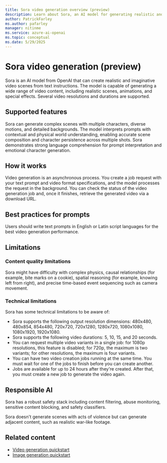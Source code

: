 ```yaml
---
title: Sora video generation overview (preview)
description: Learn about Sora, an AI model for generating realistic and imaginative video scenes from text instructions, including safety, limitations, and supported features.
author: PatrickFarley
ms.author: pafarley
manager: nitinme
ms.service: azure-ai-openai
ms.topic: conceptual
ms.date: 5/29/2025
---
```


# Sora video generation (preview)

Sora is an AI model from OpenAI that can create realistic and imaginative video scenes from text instructions. The model is capable of generating a wide range of video content, including realistic scenes, animations, and special effects. Several video resolutions and durations are supported.

## Supported features

Sora can generate complex scenes with multiple characters, diverse motions, and detailed backgrounds. The model interprets prompts with contextual and physical world understanding, enabling accurate scene composition and character persistence across multiple shots. Sora demonstrates strong language comprehension for prompt interpretation and emotional character generation. 

## How it works

Video generation is an asynchronous process. You create a job request with your text prompt and video format specifications, and the model processes the request in the background. You can check the status of the video generation job and, once it finishes, retrieve the generated video via a download URL.

## Best practices for prompts

Users should write text prompts in English or Latin script languages for the best video generation performance.  


## Limitations

### Content quality limitations

Sora might have difficulty with complex physics, causal relationships (for example, bite marks on a cookie), spatial reasoning (for example, knowing left from right), and precise time-based event sequencing such as camera movement.

### Technical limitations

Sora has some technical limitations to be aware of:

- Sora supports the following output resolution dimensions: 
480x480, 480x854, 854x480, 720x720, 720x1280, 1280x720, 1080x1080, 1080x1920, 1920x1080.
- Sora supports the following video durations: 5, 10, 15, and 20 seconds.
- You can request multiple video variants in a single job: for 1080p resolutions, this feature is disabled; for 720p, the maximum is two variants; for other resolutions, the maximum is four variants.
- You can have two video creation jobs running at the same time. You must wait for one of the jobs to finish before you can create another.
- Jobs are available for up to 24 hours after they're created. After that, you must create a new job to generate the video again.

## Responsible AI

Sora has a robust safety stack including content filtering, abuse monitoring, sensitive content blocking, and safety classifiers.

Sora doesn't generate scenes with acts of violence but can generate adjacent content, such as realistic war-like footage.

## Related content
- [Video generation quickstart](../video-generation-quickstart.md)
- [Image generation quickstart](../dall-e-quickstart.md)
